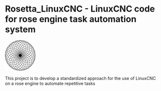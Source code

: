 # Rosetta_LinuxCNC - LinuxCNC code for rose engine task automation system
<img src="https://github.com/RichColvin/Rosetta/blob/main/Images/Rosetta%20Logo%20Black.png" alt="Rosetta logo" float="right" width="100px ">

This project is to develop a standardized approach for the use of LinuxCNC on a rose engine
 to automate repetitive tasks
